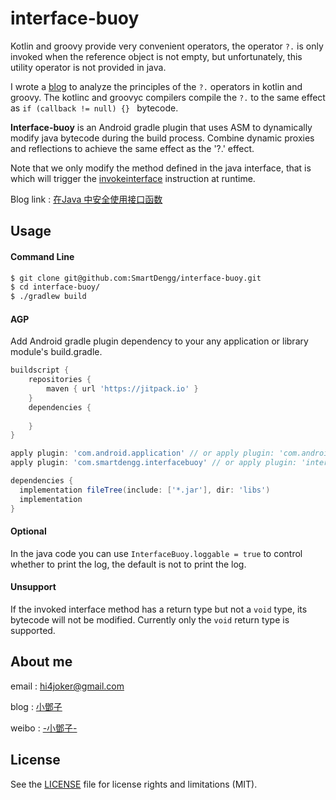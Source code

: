 # interface-buoy

Kotlin and groovy provide very convenient operators, the operator `?.` is only invoked when the reference object is not empty, but unfortunately, this utility operator is not provided in java.

I wrote a [blog]() to analyze the principles of the `?.` operators in kotlin and groovy. The kotlinc and groovyc compilers compile the `?.` to the same effect as `if (callback != null) {} ` bytecode.

**Interface-buoy** is an Android gradle plugin that uses ASM to dynamically modify java bytecode during the build process. Combine dynamic proxies and reflections to achieve the same effect as the '?.' effect.

Note that we only modify the method defined in the java interface, that is which will trigger the [invokeinterface](https://cs.au.dk/~mis/dOvs/jvmspec/ref--32.html) instruction at runtime.


Blog link : [在Java 中安全使用接口函数]()

## Usage

#### Command Line

```bash
$ git clone git@github.com:SmartDengg/interface-buoy.git
$ cd interface-buoy/
$ ./gradlew build
```


#### AGP

Add Android gradle plugin dependency to your any application or library module's build.gradle.


```groovy
buildscript {
    repositories {
        maven { url 'https://jitpack.io' }
    }
    dependencies {
        
    }
}

apply plugin: 'com.android.application' // or apply plugin: 'com.android.library'
apply plugin: 'com.smartdengg.interfacebuoy' // or apply plugin: 'interfacebuoy'

dependencies {
  implementation fileTree(include: ['*.jar'], dir: 'libs')
  implementation 
}

```

#### Optional

In the java code you can use `InterfaceBuoy.loggable = true` to control whether to print the log, the default is not to print the log.


#### Unsupport

If the invoked interface method has a return type but not a `void` type, its bytecode will not be modified. Currently only the `void` return type is supported.


## About me

email : hi4joker@gmail.com

blog  : [小鄧子](https://www.jianshu.com/u/df40282480b4)

weibo : [-小鄧子-](https://weibo.com/5367097592/profile?topnav=1&wvr=6)


## License

See the [LICENSE](LICENSE) file for license rights and limitations (MIT).